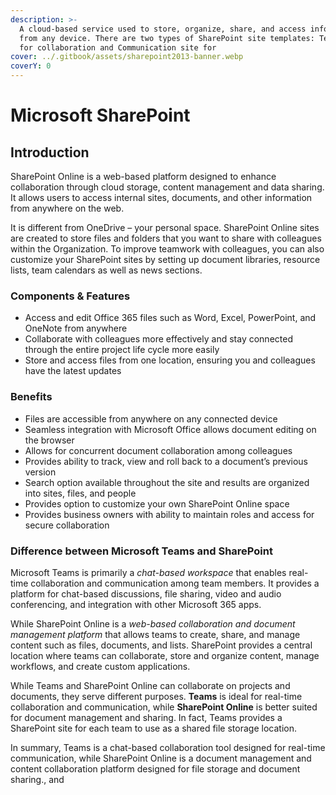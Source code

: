 ```yaml
---
description: >-
  A cloud-based service used to store, organize, share, and access information
  from any device. There are two types of SharePoint site templates: Team site
  for collaboration and Communication site for
cover: ../.gitbook/assets/sharepoint2013-banner.webp
coverY: 0
---
```


# Microsoft SharePoint

## **Introduction**

SharePoint Online is a web-based platform designed to enhance collaboration through cloud storage, content management and data sharing. It allows users to access internal sites, documents, and other information from anywhere on the web.

It is different from OneDrive – your personal space. SharePoint Online sites are created to store files and folders that you want to share with colleagues within the Organization. To improve teamwork with colleagues, you can also customize your SharePoint sites by setting up document libraries, resource lists, team calendars as well as news sections.

### Components & Features

* Access and edit Office 365 files such as Word, Excel, PowerPoint, and OneNote from anywhere
* Collaborate with colleagues more effectively and stay connected through the entire project life cycle more easily
* Store and access files from one location, ensuring you and colleagues have the latest updates

### Benefits

* Files are accessible from anywhere on any connected device
* Seamless integration with Microsoft Office allows document editing on the browser
* Allows for concurrent document collaboration among colleagues
* Provides ability to track, view and roll back to a document’s previous version
* Search option available throughout the site and results are organized into sites, files, and people
* Provides option to customize your own SharePoint Online space
* Provides business owners with ability to maintain roles and access for secure collaboration

### **Difference between Microsoft** **Teams and SharePoint**

Microsoft Teams is primarily a _chat-based workspace_ that enables real-time collaboration and communication among team members. It provides a platform for chat-based discussions, file sharing, video and audio conferencing, and integration with other Microsoft 365 apps.

While SharePoint Online is a _web-based collaboration and document management platform_ that allows teams to create, share, and manage content such as files, documents, and lists. SharePoint provides a central location where teams can collaborate, store and organize content, manage workflows, and create custom applications.

While Teams and SharePoint Online can collaborate on projects and documents, they serve different purposes. **Teams** is ideal for real-time collaboration and communication, while **SharePoint Online** is better suited for document management and sharing. In fact, Teams provides a SharePoint site for each team to use as a shared file storage location.

In summary, Teams is a chat-based collaboration tool designed for real-time communication, while SharePoint Online is a document management and content collaboration platform designed for file storage and document sharing., and

